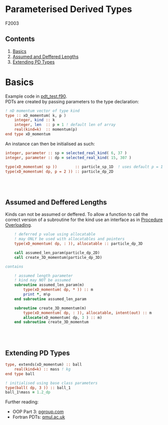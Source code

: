 # Parameterised Derived Types

F2003

## Contents

1. [Basics](#1)
2. [Assumed and Deffered Lengths](#2)
3. [Extending PD Types](#3)

<a name="1"></a>
# Basics
Example code in [pdt_test.f90](../extras/pdt_test.f90).     
PDTs are created by passing parameters to the type declaration:

```fortran
! nD momentum vector of type kind
type :: xD_momentum( k, p )
    integer, kind :: k
    integer, len  :: p = 1 ! default len of array
    real(kind=k)  :: momentum(p)
end type xD_momentum
```

An instance can then be initialised as such:

```fortran
integer, parameter :: sp = selected_real_kind( 6, 37 )
integer, parameter :: dp = selected_real_kind( 15, 307 )

type(xD_momentum( sp ))        :: particle_sp_1D  ! uses default p = 1 
type(xD_momentum( dp, p = 2 )) :: particle_dp_2D
```

<br></br>
<a name="2"></a>
## Assumed and Deffered Lengths

Kinds can not be assumed or deffered. To allow a function to call the correct version of a subroutine for the kind use an interface as in [Procedure Overloading](./06_2_Overloading.md).

```fortran
    ! deferred p value using allocatable
    ! may ONLY be used with allocatables and pointers
    type(xD_momentum( dp, : )), allocatable :: particle_dp_3D

    call assumed_len_param(particle_dp_2D)
    call create_3D_momentum(particle_dp_3D)

contains

    ! assumed length parameter
    ! kind may NOT be assumed
    subroutine assumed_len_param(m)
        type(xD_momentum( dp, * )) :: m
        print *, m%p
    end subroutine assumed_len_param

    subroutine create_3D_momentum(m)
        type(xD_momentum( dp, : )), allocatable, intent(out) :: m
        allocate(xD_momentum( dp, 3 ) :: m)
    end subroutine create_3D_momentum
```

<br></br>
<a name="3"></a>
## Extending PD Types

```fortran
type, extends(xD_momentum) :: ball
    real(kind=k) :: mass ! kg
end type ball

! initialised using base class parameters
type(ball( dp, 3 )) :: ball_1
ball_1%mass = 1.2_dp
```

Further reading:
- OOP Part 3: [pgroup.com](https://www.pgroup.com/blogs/posts/f03-oop-part3.htm)
- Fortran PDTs: [qmul.ac.uk](https://blog.hpc.qmul.ac.uk/fortran-parameterized-derived-types-1.html)